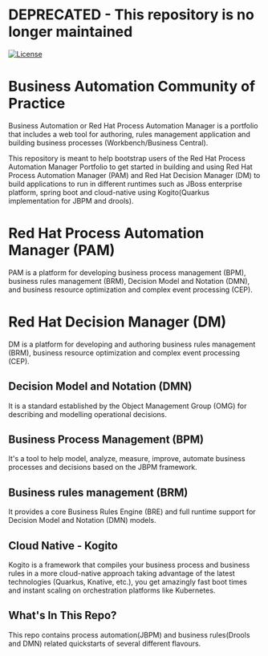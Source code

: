 # DEPRECATED - This repository is no longer maintained
[![License](https://img.shields.io/hexpm/l/plug.svg?maxAge=2592000)]()

# Business Automation Community of Practice
Business Automation or Red Hat Process Automation Manager is a portfolio that includes a web tool for authoring, rules management application and building business processes (Workbench/Business Central).

This repository is meant to help bootstrap users of the Red Hat Process Automation Manager Portfolio to get started in building and using Red Hat Process Automation Manager (PAM) and Red Hat Decision Manager (DM) to build applications to run in different runtimes such as JBoss enterprise platform, spring boot and cloud-native using Kogito(Quarkus implementation for JBPM and drools).

# Red Hat Process Automation Manager (PAM)
PAM is a platform for developing business process management (BPM),
business rules management (BRM), Decision Model and Notation (DMN), and business resource optimization and complex event processing (CEP).

# Red Hat Decision Manager (DM)
DM is a platform for developing and authoring business rules management (BRM), business resource optimization and complex event processing (CEP).

## Decision Model and Notation (DMN) 
It is a standard established by the Object Management Group (OMG) for describing and modelling operational decisions.

## Business Process Management (BPM)
It's a tool to help model, analyze, measure, improve, automate business processes and decisions based on the JBPM framework.

## Business rules management (BRM)
It provides a core Business Rules Engine (BRE) and full runtime support for Decision Model and Notation (DMN) models.

## Cloud Native - Kogito
Kogito is a framework that compiles your business process and business rules in a more cloud-native approach taking advantage of the latest technologies (Quarkus, Knative, etc.), you get amazingly fast boot times and instant scaling on orchestration platforms like Kubernetes.


## What's In This Repo?

This repo contains process automation(JBPM) and business rules(Drools and DMN) related quickstarts of several different flavours.


